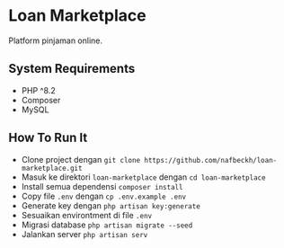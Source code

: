 # Loan Marketplace
Platform pinjaman online.

## System Requirements
- PHP ^8.2
- Composer
- MySQL

## How To Run It
- Clone project dengan `git clone https://github.com/nafbeckh/loan-marketplace.git`
- Masuk ke direktori `loan-marketplace` dengan `cd loan-marketplace`
- Install semua dependensi `composer install`
- Copy file `.env` dengan `cp .env.example .env`
- Generate key dengan `php artisan key:generate`
- Sesuaikan environtment di file `.env`
- Migrasi database `php artisan migrate --seed`
- Jalankan server `php artisan serv`
